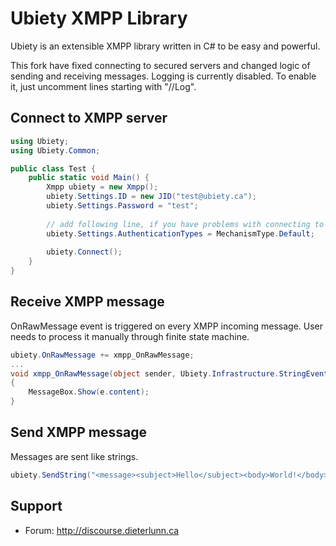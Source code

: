 Ubiety XMPP Library
===================

Ubiety is an extensible XMPP library written in C# to be easy and powerful.

This fork have fixed connecting to secured servers and changed logic of sending and receiving messages.
Logging is currently disabled. To enable it, just uncomment lines starting with "//Log".

Connect to XMPP server
----------------------

```c#
using Ubiety;
using Ubiety.Common;

public class Test {
    public static void Main() {
        Xmpp ubiety = new Xmpp();
        ubiety.Settings.ID = new JID("test@ubiety.ca");
        ubiety.Settings.Password = "test";
        
        // add following line, if you have problems with connecting to server
        ubiety.Settings.AuthenticationTypes = MechanismType.Default;
        
        ubiety.Connect();
    }
}
```

Receive XMPP message
--------------------

OnRawMessage event is triggered on every XMPP incoming message. User needs to process it manually through finite state machine.

```c#
ubiety.OnRawMessage += xmpp_OnRawMessage;
...
void xmpp_OnRawMessage(object sender, Ubiety.Infrastructure.StringEventArgs e)
{
    MessageBox.Show(e.content);
}
```

Send XMPP message
-----------------

Messages are sent like strings.

```c#
ubiety.SendString("<message><subject>Hello</subject><body>World!</body></message>");
```

Support
-------

* Forum: <http://discourse.dieterlunn.ca>
